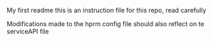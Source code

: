My first readme
this is an instruction file for this repo, read carefully

Modifications made to the hprm config file should also reflect on te serviceAPI file
